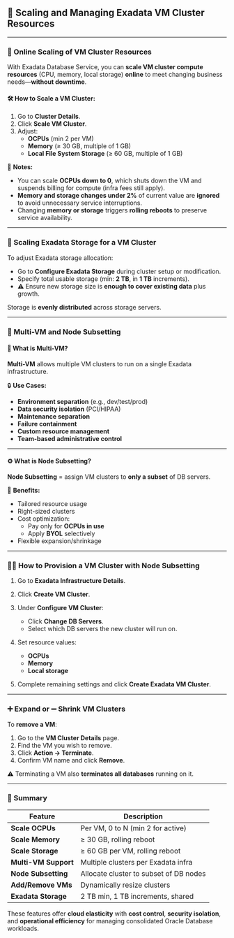 ## 🧩 Scaling and Managing Exadata VM Cluster Resources

---

### 🔄 Online Scaling of VM Cluster Resources

With Exadata Database Service, you can **scale VM cluster compute resources** (CPU, memory, local storage) **online** to meet changing business needs—**without downtime**.

#### 🛠️ How to Scale a VM Cluster:

1. Go to **Cluster Details**.
2. Click **Scale VM Cluster**.
3. Adjust:
   - **OCPUs** (min 2 per VM)
   - **Memory** (≥ 30 GB, multiple of 1 GB)
   - **Local File System Storage** (≥ 60 GB, multiple of 1 GB)

📌 **Notes:**
- You can scale **OCPUs down to 0**, which shuts down the VM and suspends billing for compute (infra fees still apply).
- **Memory and storage changes under 2%** of current value are **ignored** to avoid unnecessary service interruptions.
- Changing **memory or storage** triggers **rolling reboots** to preserve service availability.

---

### 🧮 Scaling Exadata Storage for a VM Cluster

To adjust Exadata storage allocation:

- Go to **Configure Exadata Storage** during cluster setup or modification.
- Specify total usable storage (min: **2 TB**, in **1 TB** increments).
- ⚠️ Ensure new storage size is **enough to cover existing data** plus growth.

Storage is **evenly distributed** across storage servers.

---

### 🔀 Multi-VM and Node Subsetting

#### 🧱 What is Multi-VM?

**Multi-VM** allows multiple VM clusters to run on a single Exadata infrastructure.

🔒 **Use Cases:**
- **Environment separation** (e.g., dev/test/prod)
- **Data security isolation** (PCI/HIPAA)
- **Maintenance separation**
- **Failure containment**
- **Custom resource management**
- **Team-based administrative control**

---

#### ⚙️ What is Node Subsetting?

**Node Subsetting** = assign VM clusters to **only a subset** of DB servers.

🎯 **Benefits:**
- Tailored resource usage
- Right-sized clusters
- Cost optimization:
  - Pay only for **OCPUs in use**
  - Apply **BYOL** selectively
- Flexible expansion/shrinkage

---

### 🧑‍💻 How to Provision a VM Cluster with Node Subsetting

1. Go to **Exadata Infrastructure Details**.
2. Click **Create VM Cluster**.
3. Under **Configure VM Cluster**:
   - Click **Change DB Servers**.
   - Select which DB servers the new cluster will run on.

4. Set resource values:
   - **OCPUs**
   - **Memory**
   - **Local storage**

5. Complete remaining settings and click **Create Exadata VM Cluster**.

---

### ➕ Expand or ➖ Shrink VM Clusters

To **remove a VM**:

1. Go to the **VM Cluster Details** page.
2. Find the VM you wish to remove.
3. Click **Action → Terminate**.
4. Confirm VM name and click **Remove**.

⚠️ Terminating a VM also **terminates all databases** running on it.

---

### 📌 Summary

| Feature | Description |
|--------|-------------|
| **Scale OCPUs** | Per VM, 0 to N (min 2 for active) |
| **Scale Memory** | ≥ 30 GB, rolling reboot |
| **Scale Storage** | ≥ 60 GB per VM, rolling reboot |
| **Multi-VM Support** | Multiple clusters per Exadata infra |
| **Node Subsetting** | Allocate cluster to subset of DB nodes |
| **Add/Remove VMs** | Dynamically resize clusters |
| **Exadata Storage** | 2 TB min, 1 TB increments, shared |

These features offer **cloud elasticity** with **cost control**, **security isolation**, and **operational efficiency** for managing consolidated Oracle Database workloads.
